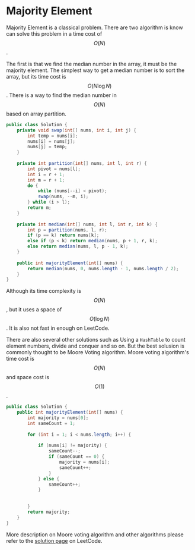 # Majority Element

Majority Element is a classical problem. There are two algorithm is know can solve this problem
in a time cost of $$O(N)$$.

The first is that we find the median number in the array, it must be the majority element.
The simplest way to get a median number is to sort the array, but its time cost is $$O(N\log N)$$.
There is a way to find the median number in $$O(N)$$ based on array partition.

```java
public class Solution {
    private void swap(int[] nums, int i, int j) {
        int temp = nums[i];
        nums[i] = nums[j];
        nums[j] = temp;
    }
    
    private int partition(int[] nums, int l, int r) {
        int pivot = nums[l];
        int i = r + 1;
        int m = r + 1;
        do {
            while (nums[--i] < pivot);
            swap(nums, --m, i);
        } while (i > l);
        return m;
    }
    
    private int median(int[] nums, int l, int r, int k) {
        int p = partition(nums, l, r);
        if (p == k) return nums[k];
        else if (p < k) return median(nums, p + 1, r, k);
        else return median(nums, l, p - 1, k);
    }
    
    public int majorityElement(int[] nums) {
        return median(nums, 0, nums.length - 1, nums.length / 2);
    }
}
```

Although its time complexity is $$O(N)$$, but it uses a space of $$O(\log N)$$.
It is also not fast in enough on LeetCode.

There are also several other solutions such as Using a `HashTable` to count element numbers,
divide and conquer and so on. But the best solusion is commonly thought to be Moore Voting
algorithm. Moore voting algorithm's time cost is $$O(N)$$ and space cost is $$O(1)$$.

```java
public class Solution {
    public int majorityElement(int[] nums) {
        int majority = nums[0];
        int sameCount = 1;
        
        for (int i = 1; i < nums.length; i++) {
            
            if (nums[i] != majority) {
                sameCount--;
                if (sameCount == 0) {
                    majority = nums[i];
                    sameCount++;
                }
            } else {
                sameCount++;
            }
            
            
        }
        return majority;
    }
}
```

More description on Moore voting algorithm and other algorithms please refer to
the [solution page](https://leetcode.com/problems/majority-element/solution/) on LeetCode.

